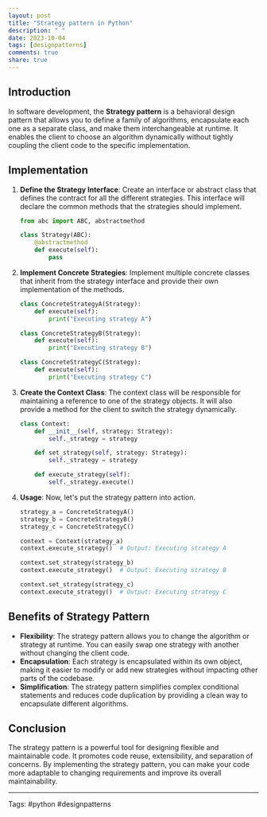 ```yaml
---
layout: post
title: "Strategy pattern in Python"
description: " "
date: 2023-10-04
tags: [designpatterns]
comments: true
share: true
---
```


## Introduction
In software development, the **Strategy pattern** is a behavioral design pattern that allows you to define a family of algorithms, encapsulate each one as a separate class, and make them interchangeable at runtime. It enables the client to choose an algorithm dynamically without tightly coupling the client code to the specific implementation.

## Implementation

1. **Define the Strategy Interface**: Create an interface or abstract class that defines the contract for all the different strategies. This interface will declare the common methods that the strategies should implement.

   ```python
   from abc import ABC, abstractmethod

   class Strategy(ABC):
       @abstractmethod
       def execute(self):
           pass
   ```

2. **Implement Concrete Strategies**: Implement multiple concrete classes that inherit from the strategy interface and provide their own implementation of the methods.

   ```python
   class ConcreteStrategyA(Strategy):
       def execute(self):
           print("Executing strategy A")

   class ConcreteStrategyB(Strategy):
       def execute(self):
           print("Executing strategy B")

   class ConcreteStrategyC(Strategy):
       def execute(self):
           print("Executing strategy C")
   ```

3. **Create the Context Class**: The context class will be responsible for maintaining a reference to one of the strategy objects. It will also provide a method for the client to switch the strategy dynamically.

   ```python
   class Context:
       def __init__(self, strategy: Strategy):
           self._strategy = strategy

       def set_strategy(self, strategy: Strategy):
           self._strategy = strategy

       def execute_strategy(self):
           self._strategy.execute()
   ```

4. **Usage**: Now, let's put the strategy pattern into action.

   ```python
   strategy_a = ConcreteStrategyA()
   strategy_b = ConcreteStrategyB()
   strategy_c = ConcreteStrategyC()

   context = Context(strategy_a)
   context.execute_strategy()  # Output: Executing strategy A

   context.set_strategy(strategy_b)
   context.execute_strategy()  # Output: Executing strategy B

   context.set_strategy(strategy_c)
   context.execute_strategy()  # Output: Executing strategy C
   ```

## Benefits of Strategy Pattern

- **Flexibility**: The strategy pattern allows you to change the algorithm or strategy at runtime. You can easily swap one strategy with another without changing the client code.
- **Encapsulation**: Each strategy is encapsulated within its own object, making it easier to modify or add new strategies without impacting other parts of the codebase.
- **Simplification**: The strategy pattern simplifies complex conditional statements and reduces code duplication by providing a clean way to encapsulate different algorithms.

## Conclusion
The strategy pattern is a powerful tool for designing flexible and maintainable code. It promotes code reuse, extensibility, and separation of concerns. By implementing the strategy pattern, you can make your code more adaptable to changing requirements and improve its overall maintainability.

---
Tags: #python #designpatterns